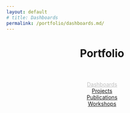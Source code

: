 ```yaml
---
layout: default
# title: Dashboards
permalink: /portfolio/dashboards.md/
---
```



<link rel="stylesheet" href="/assets/css/style.css">
<header class="post-header">
    <h1 class="post-title">Portfolio</h1>
</header>



<link rel="stylesheet" href="/assets/css/style.css">
<!-- Sidebar -->
 <!-- margin-left:9em;  -->
<div style = "margin-top:1em;text-align:center">
  <div class = ptfloactive><a style = "color:silver;" href="/portfolio/dashboards.md/">Dashboards</a></div>
  <div class = ptflobttn><a href="/portfolio/projects.md/">Projects</a></div>
  <div class = ptflobttn><a href="/portfolio/publications.md/">Publications</a></div>
  <div class = ptflobttn><a href="/portfolio/workshops.md/">Workshops</a></div>
</div>













<!-- Page Content  margin-left:11em;-->
<!-- <div style="margin-top:5em; text-align:center">
  <div style = "text-align:center; font-style: italic; font-size: 1em;margin-top:-3em ">If you wish to make an apple pie from scratch, <br>you must first invent the universe</div>
  <div style = "text-align:center; margin-bottom:6em;">— Carl Sagan</div>
</div> -->

